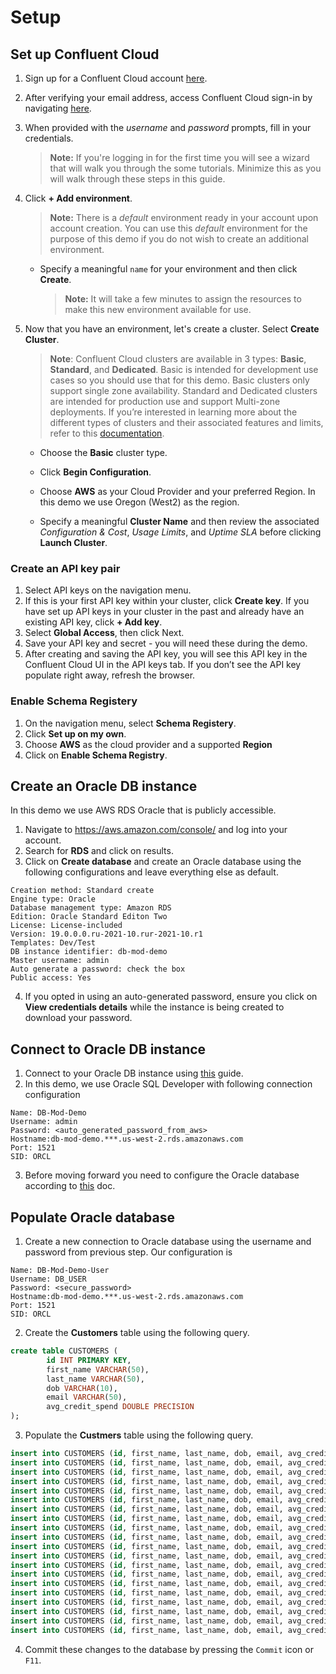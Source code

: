 # Setup

## Set up Confluent Cloud
1. Sign up for a Confluent Cloud account [here](https://www.confluent.io/get-started/).
2. After verifying your email address, access Confluent Cloud sign-in by navigating [here](https://confluent.cloud).
3. When provided with the *username* and *password* prompts, fill in your credentials.
    > **Note:** If you're logging in for the first time you will see a wizard that will walk you through the some tutorials. Minimize this as you will walk through these steps in this guide.

4. Click **+ Add environment**.
    > **Note:** There is a *default* environment ready in your account upon account creation. You can use this *default* environment for the purpose of this demo if you do not wish to create an additional environment.

    * Specify a meaningful `name` for your environment and then click **Create**.
        > **Note:** It will take a few minutes to assign the resources to make this new environment available for use.

5. Now that you have an environment, let's create a cluster. Select **Create Cluster**.
    > **Note**: Confluent Cloud clusters are available in 3 types: **Basic**, **Standard**, and **Dedicated**. Basic is intended for development use cases so you should use that for this demo. Basic clusters only support single zone availability. Standard and Dedicated clusters are intended for production use and support Multi-zone deployments. If you’re interested in learning more about the different types of clusters and their associated features and limits, refer to this [documentation](https://docs.confluent.io/current/cloud/clusters/cluster-types.html).

    * Choose the **Basic** cluster type.

    * Click **Begin Configuration**.

    * Choose **AWS** as your Cloud Provider and your preferred Region. In this demo we use Oregon (West2) as the region. 

    * Specify a meaningful **Cluster Name** and then review the associated *Configuration & Cost*, *Usage Limits*, and *Uptime SLA* before clicking **Launch Cluster**.

### Create an API key pair

1. Select API keys on the navigation menu.
1. If this is your first API key within your cluster, click **Create key**. If you have set up API keys in your cluster in the past and already have an existing API key, click **+ Add key**.
1. Select **Global Access**, then click Next.
1. Save your API key and secret - you will need these during the demo.
1. After creating and saving the API key, you will see this API key in the Confluent Cloud UI in the API keys tab. If you don’t see the API key populate right away, refresh the browser.

### Enable Schema Registery
1. On the navigation menu, select **Schema Registery**.
1. Click **Set up on my own**.
1. Choose **AWS** as the cloud provider and a supported **Region**
1. Click on **Enable Schema Registry**. 

## Create an Oracle DB instance
In this demo we use AWS RDS Oracle that is publicly accessible. 
1. Navigate to https://aws.amazon.com/console/ and log into your account. 
2. Search for **RDS** and click on results. 
3. Click on **Create database** and create an Oracle database using the following configurations and leave everything else as default. 
```
Creation method: Standard create
Engine type: Oracle
Database management type: Amazon RDS
Edition: Oracle Standard Editon Two
License: License-included
Version: 19.0.0.0.ru-2021-10.rur-2021-10.r1
Templates: Dev/Test
DB instance identifier: db-mod-demo
Master username: admin
Auto generate a password: check the box
Public access: Yes
```
4. If you opted in using an auto-generated password, ensure you click on **View credentials details** while the instance is being created to download your password. 

## Connect to Oracle DB instance
1. Connect to your Oracle DB instance using [this](https://docs.aws.amazon.com/AmazonRDS/latest/UserGuide/USER_ConnectToOracleInstance.html) guide. 
2. In this demo, we use Oracle SQL Developer with following connection configuration
```
Name: DB-Mod-Demo
Username: admin
Password: <auto_generated_password_from_aws>
Hostname:db-mod-demo.***.us-west-2.rds.amazonaws.com
Port: 1521
SID: ORCL
``` 
3. Before moving forward you need to configure the Oracle database according to [this](https://docs.confluent.io/kafka-connect-oracle-cdc/current/prereqs-validation.html#oracle-database-prerequisites) doc. 

## Populate Oracle database
1. Create a new connection to Oracle database using the username and password from previous step. Our configuration is
```
Name: DB-Mod-Demo-User
Username: DB_USER
Password: <secure_password>
Hostname:db-mod-demo.***.us-west-2.rds.amazonaws.com
Port: 1521
SID: ORCL
```
2. Create the **Customers** table using the following query.
```SQL
create table CUSTOMERS (
        id INT PRIMARY KEY,
        first_name VARCHAR(50),
        last_name VARCHAR(50),
        dob VARCHAR(10),
        email VARCHAR(50),
        avg_credit_spend DOUBLE PRECISION
);
```
3. Populate the **Custmers** table using the following query. 
```SQL
insert into CUSTOMERS (id, first_name, last_name, dob, email, avg_credit_spend) values (1, 'Rica', 'Blaisdell', '1958-04-23', 'rblaisdell0@rambler.ru', 2000);
insert into CUSTOMERS (id, first_name, last_name, dob, email, avg_credit_spend) values (2, 'Ruthie', 'Brockherst', '1971-07-17', 'rbrockherst1@ow.ly', 3000);
insert into CUSTOMERS (id, first_name, last_name, dob, email, avg_credit_spend) values (3, 'Mariejeanne', 'Cocci', '1961-02-13', 'mcocci2@techcrunch.com', 4000);
insert into CUSTOMERS (id, first_name, last_name, dob, email, avg_credit_spend) values (4, 'Hashim', 'Rumke', '1953-04-08', 'hrumke3@sohu.com',  5000);
insert into CUSTOMERS (id, first_name, last_name, dob, email, avg_credit_spend) values (5, 'Hansiain', 'Coda', '1974-04-14', 'hcoda4@senate.gov', 6000);
insert into CUSTOMERS (id, first_name, last_name, dob, email, avg_credit_spend) values (6, 'Robinet', 'Leheude', '1993-08-02', 'rleheude5@reddit.com', 7000);
insert into CUSTOMERS (id, first_name, last_name, dob, email, avg_credit_spend) values (7, 'Fay', 'Huc', '1953-05-13', 'fhuc6@quantcast.com', 8000.00);
insert into CUSTOMERS (id, first_name, last_name, dob, email, avg_credit_spend) values (8, 'Patti', 'Rosten', '1984-05-09', 'prosten7@ihg.com', 9000.00);
insert into CUSTOMERS (id, first_name, last_name, dob, email, avg_credit_spend) values (9, 'Even', 'Tinham', '1987-12-20', 'etinham8@facebook.com', 2400.00);
insert into CUSTOMERS (id, first_name, last_name, dob, email, avg_credit_spend) values (10, 'Brena', 'Tollerton', '1990-08-28', 'btollerton9@furl.net', 3600.00);
insert into CUSTOMERS (id, first_name, last_name, dob, email, avg_credit_spend) values (11, 'Alexandro', 'Peeke-Vout', '1974-09-19', 'apeekevouta@freewebs.com', 4400.00);
insert into CUSTOMERS (id, first_name, last_name, dob, email, avg_credit_spend) values (12, 'Sheryl', 'Hackwell', '1970-12-30', 'shackwellb@paginegialle.it', 5600.00);
insert into CUSTOMERS (id, first_name, last_name, dob, email, avg_credit_spend) values (13, 'Laney', 'Toopin', '1995-11-17', 'ltoopinc@icio.us', 6400.00);
insert into CUSTOMERS (id, first_name, last_name, dob, email, avg_credit_spend) values (14, 'Isabelita', 'Talboy', '1986-12-27', 'italboyd@imageshack.us', 7600.00);
insert into CUSTOMERS (id, first_name, last_name, dob, email, avg_credit_spend) values (15, 'Rodrique', 'Silverton', '1952-06-12', 'rsilvertone@umn.edu', 8400.00);
insert into CUSTOMERS (id, first_name, last_name, dob, email, avg_credit_spend) values (16, 'Clair', 'Vardy', '1962-03-10', 'cvardyf@reverbnation.com', 9600.00);
insert into CUSTOMERS (id, first_name, last_name, dob, email, avg_credit_spend) values (17, 'Brianna', 'Paradise', '1965-11-24', 'bparadiseg@nifty.com', 10400.00);
insert into CUSTOMERS (id, first_name, last_name, dob, email, avg_credit_spend) values (18, 'Waldon', 'Keddey', '1966-05-07', 'wkeddeyh@weather.com', 11600.00);
insert into CUSTOMERS (id, first_name, last_name, dob, email, avg_credit_spend) values (19, 'Josiah', 'Brockett', '1980-09-11', 'jbrocketti@com.com', 12000.00);
insert into CUSTOMERS (id, first_name, last_name, dob, email, avg_credit_spend) values (20, 'Anselma', 'Rook', '1982-06-22', 'arookj@europa.eu', 12400.00);
```

4. Commit these changes to the database by pressing the `Commit` icon or `F11`.